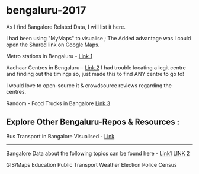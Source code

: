 # bengaluru-2017
As I find Bangalore Related Data, I will list it here.

I had been using "MyMaps" to visualise ; The Added advantage was I could open the Shared link on Google Maps.

Metro stations in Bengaluru - [Link 1](https://drive.google.com/open?id=1KJSkdm-9KTXA203SzYgNGSK8Ers&usp=sharing)

Aadhaar Centres in Bengaluru - [Link 2](https://drive.google.com/open?id=1YWkOXGjJojTDBuHQ1KKvj7Fbrns&usp=sharing)
I had trouble locating a legit centre and finding out the timings so, just made this to find ANY centre to go to!

I would love to open-source it & crowdsource reviews regarding the centres.

Random - Food Trucks in Bangalore [Link 3](https://drive.google.com/open?id=19xb8K6rU3pwOeHrDXfAjs-iEli4&usp=sharing)

## Explore Other Bengaluru-Repos & Resources :

Bus Transport in Bangalore Visualised - [Link](https://github.com/geohacker/bmtc)

____________________________________________
Bangalore Data about the following topics can be found here - 
[Link1](http://openbangalore.org/available-data/)
[LINK 2](https://github.com/openbangalore)

GIS/Maps
Education
Public Transport
Weather
Election
Police
Census
